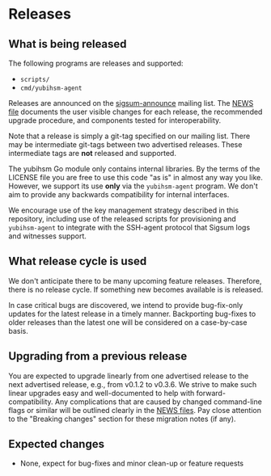 # Releases

## What is being released

The following programs are releases and supported:

  - `scripts/`
  - `cmd/yubihsm-agent`

Releases are announced on the [sigsum-announce][] mailing list. The [NEWS
file](./NEWS) documents the user visible changes for each release, the
recommended upgrade procedure, and components tested for interoperability.

Note that a release is simply a git-tag specified on our mailing list.  There
may be intermediate git-tags between two advertised releases.  These
intermediate tags are **not** released and supported.

The yubihsm Go module only contains internal libraries.  By the terms of the
LICENSE file you are free to use this code "as is" in almost any way you like.
However, we support its use **only** via the `yubihsm-agent` program.  We don't
aim to provide any backwards compatibility for internal interfaces.

We encourage use of the key management strategy described in this repository,
including use of the released scripts for provisioning and `yubihsm-agent` to
integrate with the SSH-agent protocol that Sigsum logs and witnesses support.

[sigsum-announce]: https://lists.sigsum.org/mailman3/postorius/lists/sigsum-announce.lists.sigsum.org/

## What release cycle is used

We don't anticipate there to be many upcoming feature releases.  Therefore,
there is no release cycle.  If something new becomes available is is released.

In case critical bugs are discovered, we intend to provide bug-fix-only updates
for the latest release in a timely manner.  Backporting bug-fixes to older
releases than the latest one will be considered on a case-by-case basis.

## Upgrading from a previous release

You are expected to upgrade linearly from one advertised release to the next
advertised release, e.g., from v0.1.2 to v0.3.6.  We strive to make such linear
upgrades easy and well-documented to help with forward-compatibility.  Any
complications that are caused by changed command-line flags or similar will be
outlined clearly in the [NEWS files](./NEWS).  Pay close attention to the
"Breaking changes" section for these migration notes (if any).

## Expected changes

  - None, expect for bug-fixes and minor clean-up or feature requests
